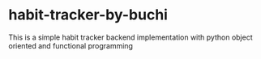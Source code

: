 # habit-tracker-by-buchi
This is a simple habit tracker backend implementation with python object oriented and functional programming
